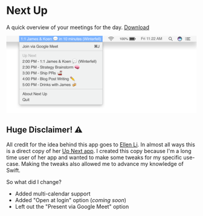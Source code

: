# Next Up

A quick overview of your meetings for the day. [Download](next-up.zip?raw=true)

![Top bar with menu showing that display all meetings for the day](assets/preview.png)

## Huge Disclaimer! ⚠️
All credit for the idea behind this app goes to [Ellen Li](https://ellen.li). In almost all ways this is a direct copy of her [Up Next app](https://ellen.li/up-next/). I created this copy because I'm a long time user of her app and wanted to make some tweaks for my specific use-case. Making the tweaks also allowed me to advance my knowledge of Swift.

So what did I change?
- Added multi-calendar support
- Added "Open at login" option (_coming soon_)
- Left out the "Present via Google Meet" option
